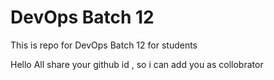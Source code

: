 # DevOps Batch 12
This is repo for DevOps Batch 12 for students


Hello All 
share your github id , so i can add you as collobrator 
